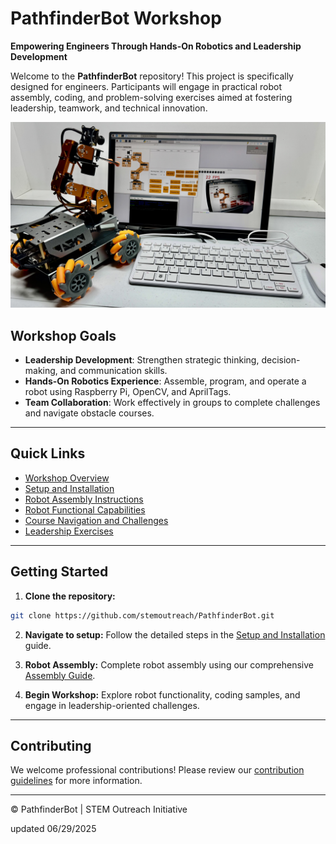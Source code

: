 # PathfinderBot Workshop

**Empowering Engineers Through Hands-On Robotics and Leadership Development**

Welcome to the **PathfinderBot** repository! This project is specifically designed for engineers. Participants will engage in practical robot assembly, coding, and problem-solving exercises aimed at fostering leadership, teamwork, and technical innovation.

<img src="/zzimages/2025Setup500Robot.jpg" width="600" > 

## Workshop Goals

* **Leadership Development**: Strengthen strategic thinking, decision-making, and communication skills.
* **Hands-On Robotics Experience**: Assemble, program, and operate a robot using Raspberry Pi, OpenCV, and AprilTags.
* **Team Collaboration**: Work effectively in groups to complete challenges and navigate obstacle courses.

---

## Quick Links

* [Workshop Overview](WorkshopOverview.md)
* [Setup and Installation](Setup_and_Installation/RaspberryPi_Setup.md)
* [Robot Assembly Instructions](Robot_Build_Instructions/Assembly_Guide.md)
* [Robot Functional Capabilities](Robot_Functionality/OpenCV_Basics.md)
* [Course Navigation and Challenges](Course_Navigation_and_Challenges/Navigation_with_AprilTags.md)
* [Leadership Exercises](Team_Building_and_Leadership/Team_Building_Exercises.md)

---

## Getting Started

1. **Clone the repository:**

```bash
git clone https://github.com/stemoutreach/PathfinderBot.git
```

2. **Navigate to setup:**
   Follow the detailed steps in the [Setup and Installation](Setup_and_Installation/RaspberryPi_Setup.md) guide.

3. **Robot Assembly:**
   Complete robot assembly using our comprehensive [Assembly Guide](Robot_Build_Instructions/Assembly_Guide.md).

4. **Begin Workshop:**
   Explore robot functionality, coding samples, and engage in leadership-oriented challenges.

---

## Contributing

We welcome professional contributions! Please review our [contribution guidelines](CONTRIBUTING.md) for more information.

---

© PathfinderBot | STEM Outreach Initiative

updated 06/29/2025
